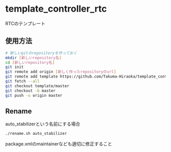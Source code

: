 # template_controller_rtc

RTCのテンプレート

## 使用方法
```bash
# 新しいgitのrepositoryを作っておく
mkdir [新しいrepository名]
cd [新しいrepository名]
git init
git remote add origin [新しく作ったrepositoryのurl]
git remote add template https://github.com/Takuma-Hiraoka/template_controller_rtc
git fetch --all
git checkout template/master
git checkout -b master
git push -u origin master
```

## Rename
auto_stabilizerという名前にする場合
```bash
./rename.sh auto_stabilizer
```
package.xmlのmaintainerなども適切に修正すること
